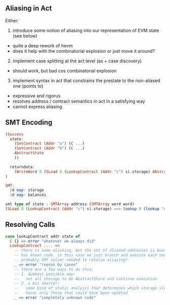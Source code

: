 ## Aliasing in Act

Either:

1. introduce some notion of aliasing into our representation of EVM state (see below)
  - quite a deep rework of hevm
  - does it help with the combinatorial explosion or just move it around?

2. implement case splitting at the act level (as + case discovery)
  - should work, but bad cos combinatorial explosion

3. implement syntax in act that constrains the prestate to the non-aliased one (points to)
  - expressive and rigorus
  - resolves address / contract semantics in act in a satisfying way
  - cannot express aliasing

## SMT Encoding

```haskell
(Success
  state:
    (SetContract (Addr "a") (C ...)
    (SetContract (Addr "b") (C ...)
    AbstractState
    ))

  returndata:
    (WriteWord 0 (SLoad 0 (LookupContract (Addr "c") s).storage) AbstractBuf)
)

SMT:
  2d map: storage
  1d map: balances

smt type of state : SMTArray address (SMTArray word word)
(SLoad 0 (LookupContract (Addr "c") s).storage) ==> lookup 0 (lookup "c" state)
```

## Resolving Calls

```haskell
case lookupContract addr state of
  C {} => error "whatever we always did"
  LookupContract .... =>
    -- there is some aliasing, but the set of aliased addresses is bounded and known, and each one
    -- has known code. in this case we just branch and execute each one.
    -- probably SMT solver needed to resolve aliasing?
    _ => error "reason by cases"
    -- there are a few ways to do this:
    -- 1. dumbest possible way:
    --   set all storage to be AbstractStore and continue execution
    -- 2. a bit smarter:
    --   some kind of static analysis that determines which storage slots could actually be changed.
    --   havoc only those that could have been updated
    _ => error "completely unknown code"
```
